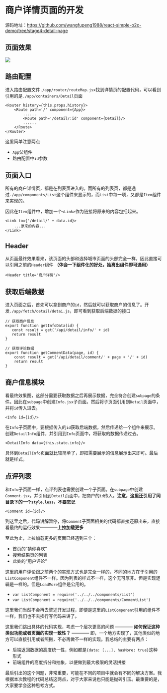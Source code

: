 # 商户详情页面的开发

源码地址：https://github.com/wangfupeng1988/react-simple-o2o-demo/tree/stage4-detail-page

## 页面效果

![](http://images2015.cnblogs.com/blog/138012/201701/138012-20170122192140738-1089927699.png)

## 路由配置

进入路由配置文件`./app/router/routeMap.jsx`找到详情页的配置代码，可以看到引用的是`./app/containers/Detail`页面

```
<Router history={this.props.history}>
    <Route path='/' component={App}>
        ......
        <Route path='/detail/:id' component={Detail}/>
        ......
    </Route>
</Router>
```

这里简单注意两点

- `App`父组件
- 路由配置中`id`参数

## 页面入口

所有的商户详情页，都是在列表页进入的。而所有的列表页，都是通过`./app/components/List`这个组件来显示的，而`List`中每一项，又都是`Item`组件来实现的。

因此在`Item`组件中，增加一个`<Link>`作为链接将原来的内容包括起来。

```
<Link to={'/detail/' + data.id}>
    ...原来的内容...
</Link>
```

## Header

从页面最终效果看来，该页面的头部和选择城市页面的头部完全一样，因此直接可以引用之前的`Header`组件 **（体会一下组件化的好处，抽离出组件即可通用）**

```
<Header title="商户详情"/>
```

## 获取后端数据

进入页面之后，首先可以拿到商户的`id`，然后就可以获取商户的信息了。开发`./app/fetch/detail/detai.js`，即可看到获取后端数据的接口

```
// 获取商户信息
export function getInfoData(id) {
   const result = get('/api/detail/info/' + id)
   return result
}

// 获取评论数据
export function getCommentData(page, id) {
    const result = get('/api/detail/comment/' + page + '/' + id)
    return result
}
```

## 商户信息模块

看最终效果图，这部分需要获取数据之后再展示数据，完全符合创建`subpage`的条件。因此在`subpage`中创建`Info.jsx`子页面。然后将子页面引用到`Detail`页面中，并将`id`传入进去。

```
<Info id={id}/>
```

在`Info`子页面中，要根据传入的`id`获取后端数据，然后传递给一个组件来展示。创建`DetailInfo`组件，并引用到`Info`页面中，将获取的数据传递过去。

```
<DetailInfo data={this.state.info}/>
```

具体到`DetailInfo`页面就比较简单了，即把需要展示的信息展示出来即可。最后就是样式。

## 点评列表

和`Info`子页面一样，点评列表也需要创建一个子页面。在`subpage`中创建`Comment.jsx`，并引用到`Detail`页面中，把商户的`id`传入。**注意，这里还引用了同目录下的一个`style.less`，不要忘记**

```
<Comment id={id}/>
```

到这里之后，代码讲解暂停，将`Comment`子页面相关的代码都直接还原出来，直接看最终的运行效果————**上拉加载更多**

至此为止，上拉加载更多的页面已经遇到三个：

- 首页的“猜你喜欢”
- 搜索结果页的列表
- 此处的“用户评论”

这里的用户评论跟之前两个的实现方式也是完全一样的，不同的地方在于引用的`ListComponent`组件不一样。因为列表的样式不一样，这个无可厚非。但是实现逻辑是一样的。但是`LoadMore`组件是公用的。

- `var ListComponent = require('../../../components/List')`
- `var ListComponent = require('../../../components/CommentList')`

这里我们当然不会再去赘述开发过程，即便是这里的`ListComponent`引用的组件不一样，我们也不去挨行写代码来讲了。

这里我们跳出具体的代码实现，考虑一个层次更高的问题 ———— **如何保证这种类似功能或者页面的实现一致性？** ———— 即，一个地方实现了，其他类似的地方可以直接引用或者照搬，不必再做不一样的实现。我总结的主要有两点：

- 后端返回数据的高度统一性，例如都是`{data: [...], hasMore: true}`这种形式
- 前端组件的高度拆分和抽象，以便做到最大极限的灵活拼接

最后引出的这个问题，非常重要，可能在不同的项目中就会有不同的解决方案。我根据本次教程的代码总结这两点，对于大家来说也只能是抛砖引玉。最重要的是，大家要学会这种思考方式。
